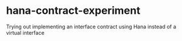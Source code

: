 # hana-contract-experiment
Trying out implementing an interface contract using Hana instead of a virtual interface
